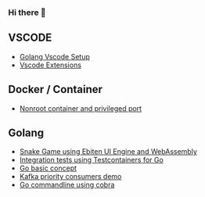 ### Hi there 👋

## VSCODE

- [Golang Vscode Setup](https://napat.github.io/vscode/golang.html)
- [Vscode Extensions](https://napat.github.io/vscode/extensions.html)

## Docker / Container

- [Nonroot container and privileged port](https://napat.github.io/docker/nonroot.html)

## Golang

- [Snake Game using Ebiten UI Engine and WebAssembly](https://napat.github.io/golang_2d_snake_game/)
- [Integration tests using Testcontainers for Go](https://github.com/Napat/golang-testcontainers-demo)
- [Go basic concept](https://github.com/Napat/go_concept)
- [Kafka priority consumers demo](https://github.com/Napat/golang-kafka-consumers-offsetmanager)
- [Go commandline using cobra](https://github.com/Napat/golang-cli-cobra-sample)


<!--
**Napat/Napat** is a ✨ _special_ ✨ repository because its `README.md` (this file) appears on your GitHub profile.

Here are some ideas to get you started:

- 🔭 I’m currently working on ...
- 🌱 I’m currently learning ...
- 👯 I’m looking to collaborate on ...
- 🤔 I’m looking for help with ...
- 💬 Ask me about ...
- 📫 How to reach me: ...
- 😄 Pronouns: ...
- ⚡ Fun fact: ...
-->
